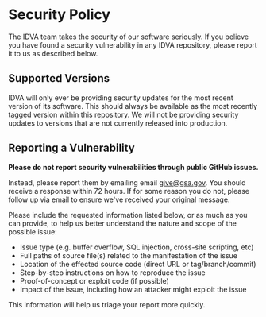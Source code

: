 # Security Policy

The IDVA team takes the security of our software seriously. If you believe
you have found a security vulnerability in any IDVA repository, please report
it to us as described below.

## Supported Versions

IDVA will only ever be providing security updates for the most recent
version of its software. This should always be available as the most recently
tagged version within this repository. We will not be providing security
updates to versions that are not currently released into production.

## Reporting a Vulnerability

**Please do not report security vulnerabilities through public GitHub issues.**

Instead, please report them by emailing email give@gsa.gov. You should receive
a response within 72 hours. If for some reason you do not, please follow up via
email to ensure we've received your original message.

Please include the requested information listed below, or as much as you can
provide, to help us better understand the nature and scope of the possible issue:

* Issue type (e.g. buffer overflow, SQL injection, cross-site scripting, etc)
* Full paths of source file(s) related to the manifestation of the issue
* Location of the effected source code (direct URL or tag/branch/commit)
* Step-by-step instructions on how to reproduce the issue
* Proof-of-concept or exploit code (if possible)
* Impact of the issue, including how an attacker might exploit the issue

This information will help us triage your report more quickly.
